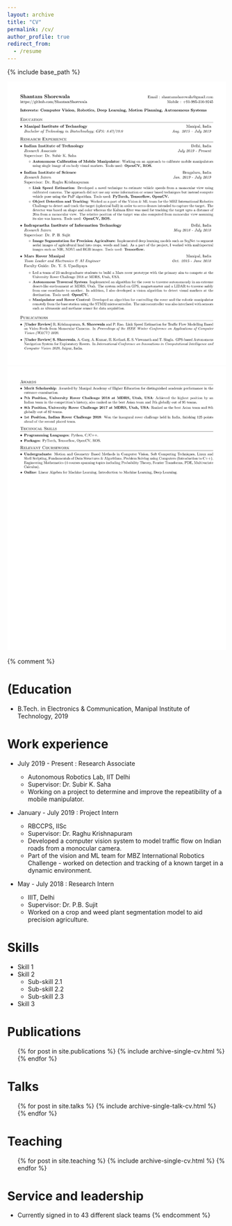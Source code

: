 ```yaml
---
layout: archive
title: "CV"
permalink: /cv/
author_profile: true
redirect_from:
  - /resume
---
```


{% include base_path %}

![alt text](/images/0001.jpg "Logo Title Text 1")
![alt text](/images/0002.jpg "Logo Title Text 1")


{% comment %} 

(Education
======
* B.Tech. in Electronics & Communication, Manipal Institute of Technology, 2019

Work experience
======
* July 2019 - Present : Research Associate
  * Autonomous Robotics Lab, IIT Delhi
  * Supervisor: Dr. Subir K. Saha
  * Working on a project to determine and improve the repeatibility of a mobile manipulator.

* January - July 2019 : Project Intern
  * RBCCPS, IISc
  * Supervisor: Dr. Raghu Krishnapuram
  * Developed a computer vision system to model traffic flow on Indian roads from a monocular camera.
  * Part of the vision and ML team for MBZ International Robotics Challenge - worked on detection and tracking of a known target in a dynamic environment. 
  
* May - July 2018 : Research Intern
  * IIIT, Delhi
  * Supervisor: Dr. P.B. Sujit
  * Worked on a crop and weed plant segmentation model to aid precision agriculture.

Skills
======
* Skill 1
* Skill 2
  * Sub-skill 2.1
  * Sub-skill 2.2
  * Sub-skill 2.3
* Skill 3

Publications
======
  <ul>{% for post in site.publications %}
    {% include archive-single-cv.html %}
  {% endfor %}</ul>
  
Talks
======
  <ul>{% for post in site.talks %}
    {% include archive-single-talk-cv.html %}
  {% endfor %}</ul>
  
Teaching
======
  <ul>{% for post in site.teaching %}
    {% include archive-single-cv.html %}
  {% endfor %}</ul>
  
Service and leadership
======
* Currently signed in to 43 different slack teams
{% endcomment %} 
